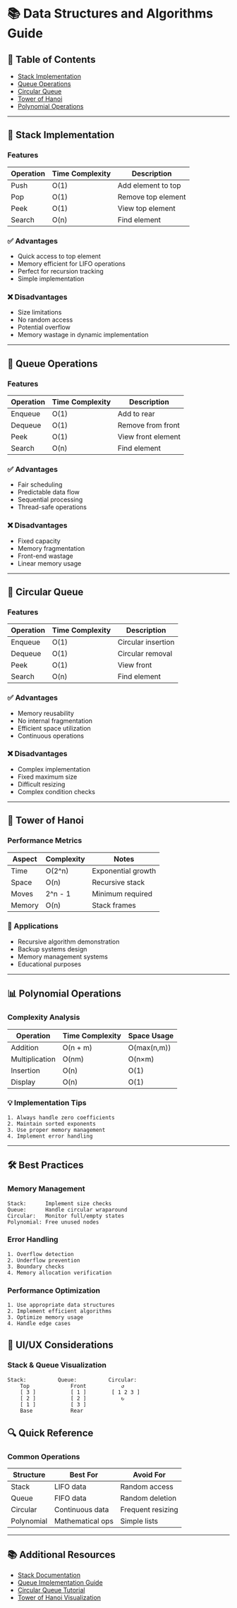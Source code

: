 # 📚 Data Structures and Algorithms Guide

## 📑 Table of Contents
- [Stack Implementation](#-stack-implementation)
- [Queue Operations](#-queue-operations)
- [Circular Queue](#-circular-queue)
- [Tower of Hanoi](#-tower-of-hanoi)
- [Polynomial Operations](#-polynomial-operations)

---

## 🔋 Stack Implementation
### Features
| Operation | Time Complexity | Description |
|-----------|----------------|-------------|
| Push | O(1) | Add element to top |
| Pop | O(1) | Remove top element |
| Peek | O(1) | View top element |
| Search | O(n) | Find element |

### ✅ Advantages
- Quick access to top element
- Memory efficient for LIFO operations
- Perfect for recursion tracking
- Simple implementation

### ❌ Disadvantages
- Size limitations
- No random access
- Potential overflow
- Memory wastage in dynamic implementation

---

## 🔄 Queue Operations
### Features
| Operation | Time Complexity | Description |
|-----------|----------------|-------------|
| Enqueue | O(1) | Add to rear |
| Dequeue | O(1) | Remove from front |
| Peek | O(1) | View front element |
| Search | O(n) | Find element |

### ✅ Advantages
- Fair scheduling
- Predictable data flow
- Sequential processing
- Thread-safe operations

### ❌ Disadvantages
- Fixed capacity
- Memory fragmentation
- Front-end wastage
- Linear memory usage

---

## 🔁 Circular Queue
### Features
| Operation | Time Complexity | Description |
|-----------|----------------|-------------|
| Enqueue | O(1) | Circular insertion |
| Dequeue | O(1) | Circular removal |
| Peek | O(1) | View front |
| Search | O(n) | Find element |

### ✅ Advantages
- Memory reusability
- No internal fragmentation
- Efficient space utilization
- Continuous operations

### ❌ Disadvantages
- Complex implementation
- Fixed maximum size
- Difficult resizing
- Complex condition checks

---

## 🗼 Tower of Hanoi
### Performance Metrics
| Aspect | Complexity | Notes |
|--------|------------|-------|
| Time | O(2^n) | Exponential growth |
| Space | O(n) | Recursive stack |
| Moves | 2^n - 1 | Minimum required |
| Memory | O(n) | Stack frames |

### 🎯 Applications
- Recursive algorithm demonstration
- Backup systems design
- Memory management systems
- Educational purposes

---

## 📊 Polynomial Operations
### Complexity Analysis
| Operation | Time Complexity | Space Usage |
|-----------|----------------|-------------|
| Addition | O(n + m) | O(max(n,m)) |
| Multiplication | O(nm) | O(n×m) |
| Insertion | O(n) | O(1) |
| Display | O(n) | O(1) |

### 💡 Implementation Tips
```plaintext
1. Always handle zero coefficients
2. Maintain sorted exponents
3. Use proper memory management
4. Implement error handling
```

---

## 🛠️ Best Practices

### Memory Management
```plaintext
Stack:      Implement size checks
Queue:      Handle circular wraparound
Circular:   Monitor full/empty states
Polynomial: Free unused nodes
```

### Error Handling
```plaintext
1. Overflow detection
2. Underflow prevention
3. Boundary checks
4. Memory allocation verification
```

### Performance Optimization
```plaintext
1. Use appropriate data structures
2. Implement efficient algorithms
3. Optimize memory usage
4. Handle edge cases
```

## 📱 UI/UX Considerations
### Stack & Queue Visualization
```plaintext
Stack:          Queue:          Circular:
    Top             Front           ↺
    [ 3 ]           [ 1 ]        [ 1 2 3 ]
    [ 2 ]           [ 2 ]           ↻
    [ 1 ]           [ 3 ]
    Base            Rear
```

## 🔍 Quick Reference
### Common Operations
| Structure | Best For | Avoid For |
|-----------|----------|-----------|
| Stack | LIFO data | Random access |
| Queue | FIFO data | Random deletion |
| Circular | Continuous data | Frequent resizing |
| Polynomial | Mathematical ops | Simple lists |

---

## 📚 Additional Resources
- [Stack Documentation](https://en.wikipedia.org/wiki/Stack_(abstract_data_type))
- [Queue Implementation Guide](https://en.wikipedia.org/wiki/Queue_(abstract_data_type))
- [Circular Queue Tutorial](https://en.wikipedia.org/wiki/Circular_buffer)
- [Tower of Hanoi Visualization](https://en.wikipedia.org/wiki/Tower_of_Hanoi)
